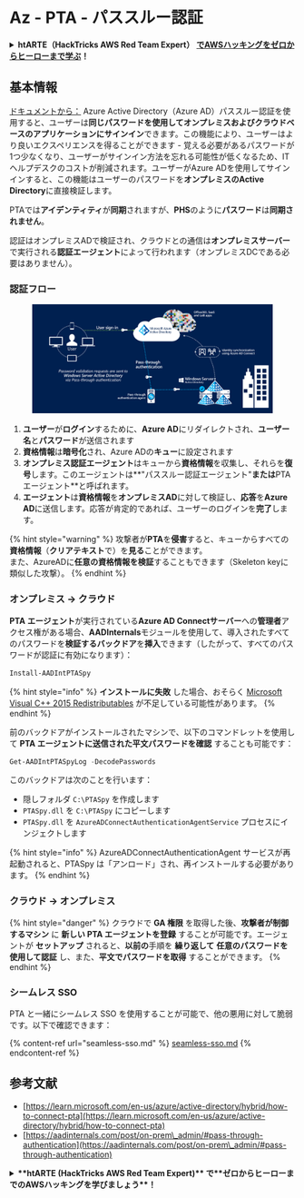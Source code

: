 # Az - PTA - パススルー認証

<details>

<summary><strong>htARTE（HackTricks AWS Red Team Expert）</strong> <a href="https://training.hacktricks.xyz/courses/arte"><strong>でAWSハッキングをゼロからヒーローまで学ぶ</strong></a><strong>！</strong></summary>

HackTricksをサポートする他の方法：

- **HackTricksで企業を宣伝したい**、または**HackTricksをPDFでダウンロードしたい**場合は、[**SUBSCRIPTION PLANS**](https://github.com/sponsors/carlospolop)をチェックしてください！
- [**公式PEASS＆HackTricksスワッグ**](https://peass.creator-spring.com)を入手する
- [**The PEASS Family**](https://opensea.io/collection/the-peass-family)を発見し、独占的な[**NFTs**](https://opensea.io/collection/the-peass-family)のコレクションを見つける
- **💬 [Discordグループ](https://discord.gg/hRep4RUj7f)**または[telegramグループ](https://t.me/peass)に**参加**するか、**Twitter** 🐦 [**@hacktricks\_live**](https://twitter.com/hacktricks\_live)で**フォロー**する。
- **ハッキングトリックを共有するために** [**HackTricks**](https://github.com/carlospolop/hacktricks)と[**HackTricks Cloud**](https://github.com/carlospolop/hacktricks-cloud)のGitHubリポジトリにPRを提出する。

</details>

## 基本情報

[ドキュメントから：](https://learn.microsoft.com/en-us/entra/identity/hybrid/connect/how-to-connect-pta) Azure Active Directory（Azure AD）パススルー認証を使用すると、ユーザーは**同じパスワードを使用してオンプレミスおよびクラウドベースのアプリケーションにサインイン**できます。この機能により、ユーザーはより良いエクスペリエンスを得ることができます - 覚える必要があるパスワードが1つ少なくなり、ユーザーがサインイン方法を忘れる可能性が低くなるため、ITヘルプデスクのコストが削減されます。ユーザーがAzure ADを使用してサインインすると、この機能はユーザーのパスワードを**オンプレミスのActive Directory**に直接検証します。

PTAでは**アイデンティティ**が**同期**されますが、**PHS**のように**パスワード**は**同期されません**。

認証はオンプレミスADで検証され、クラウドとの通信は**オンプレミスサーバー**で実行される**認証エージェント**によって行われます（オンプレミスDCである必要はありません）。

### 認証フロー

<figure><img src="../../../../.gitbook/assets/image (92).png" alt=""><figcaption></figcaption></figure>

1. **ユーザー**が**ログイン**するために、**Azure AD**にリダイレクトされ、**ユーザー名**と**パスワード**が送信されます
2. **資格情報**は**暗号化**され、Azure ADの**キュー**に設定されます
3. **オンプレミス認証エージェント**はキューから**資格情報**を収集し、それらを**復号**します。このエージェントは**"パススルー認証エージェント"**または**PTAエージェント**と呼ばれます。
4. **エージェント**は**資格情報**を**オンプレミスAD**に対して検証し、**応答**を**Azure AD**に送信します。応答が肯定的であれば、ユーザーのログインを**完了**します。

{% hint style="warning" %}
攻撃者が**PTA**を**侵害**すると、キューからすべての**資格情報**（**クリアテキスト**で）を**見る**ことができます。\
また、AzureADに**任意の資格情報を検証**することもできます（Skeleton keyに類似した攻撃）。
{% endhint %}

### オンプレミス -> クラウド

**PTA** **エージェント**が実行されている**Azure AD Connectサーバー**への**管理者**アクセス権がある場合、**AADInternals**モジュールを使用して、導入されたすべてのパスワードを**検証するバックドア**を**挿入**できます（したがって、すべてのパスワードが認証に有効になります）：
```powershell
Install-AADIntPTASpy
```
{% hint style="info" %}
**インストールに失敗** した場合、おそらく [Microsoft Visual C++ 2015 Redistributables](https://download.microsoft.com/download/6/A/A/6AA4EDFF-645B-48C5-81CC-ED5963AEAD48/vc_redist.x64.exe) が不足している可能性があります。
{% endhint %}

前のバックドアがインストールされたマシンで、以下のコマンドレットを使用して **PTA エージェントに送信された平文パスワードを確認** することも可能です：
```powershell
Get-AADIntPTASpyLog -DecodePasswords
```
このバックドアは次のことを行います：

* 隠しフォルダ `C:\PTASpy` を作成します
* `PTASpy.dll` を `C:\PTASpy` にコピーします
* `PTASpy.dll` を `AzureADConnectAuthenticationAgentService` プロセスにインジェクトします

{% hint style="info" %}
AzureADConnectAuthenticationAgent サービスが再起動されると、PTASpy は「アンロード」され、再インストールする必要があります。
{% endhint %}

### クラウド -> オンプレミス

{% hint style="danger" %}
クラウドで **GA 権限** を取得した後、**攻撃者が制御するマシン** に **新しい PTA エージェントを登録** することが可能です。エージェントが **セットアップ** されると、**以前の**手順を **繰り返して** **任意のパスワードを使用して認証** し、また、**平文でパスワードを取得** することができます。
{% endhint %}

### シームレス SSO

PTA と一緒にシームレス SSO を使用することが可能で、他の悪用に対して脆弱です。以下で確認できます：

{% content-ref url="seamless-sso.md" %}
[seamless-sso.md](seamless-sso.md)
{% endcontent-ref %}

## 参考文献

* [https://learn.microsoft.com/en-us/azure/active-directory/hybrid/how-to-connect-pta](https://learn.microsoft.com/en-us/azure/active-directory/hybrid/how-to-connect-pta)
* [https://aadinternals.com/post/on-prem\_admin/#pass-through-authentication](https://aadinternals.com/post/on-prem\_admin/#pass-through-authentication)

<details>

<summary><strong>**htARTE (HackTricks AWS Red Team Expert)** で**ゼロからヒーローまでのAWSハッキングを学びましょう**！</strong></summary>

HackTricks をサポートする他の方法：

* **HackTricks が広告されたり、HackTricks を PDF でダウンロード** したい場合は、[**SUBSCRIPTION PLANS**](https://github.com/sponsors/carlospolop) をチェックしてください！
* [**公式PEASS＆HackTricksのグッズ**](https://peass.creator-spring.com)を手に入れる
* [**The PEASS Family**](https://opensea.io/collection/the-peass-family)を発見し、独占的な [**NFTs**](https://opensea.io/collection/the-peass-family) のコレクションを見つける
* 💬 [**Discord グループ**](https://discord.gg/hRep4RUj7f) に参加するか、[**telegram グループ**](https://t.me/peass) に参加するか、**Twitter** 🐦 [**@hacktricks\_live**](https://twitter.com/hacktricks\_live) をフォローする
* **HackTricks** と [**HackTricks Cloud**](https://github.com/carlospolop/hacktricks) の github リポジトリに PR を提出して、あなたのハッキングトリックを共有する

</details>
